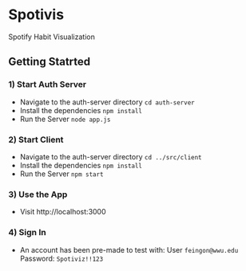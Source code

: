 # Spotivis
Spotify Habit Visualization


## Getting Statrted


### 1)  Start Auth Server
- Navigate to the auth-server directory `cd auth-server`
- Install the dependencies `npm install`
- Run the Server `node app.js`

### 2)  Start Client
- Navigate to the auth-server directory `cd ../src/client`
- Install the dependencies `npm install`
- Run the Server `npm start`

### 3)  Use the App
- Visit http://localhost:3000

### 4) Sign In
- An account has been pre-made to test with: User `feingon@wwu.edu` Password: `Spotiviz!!123`
